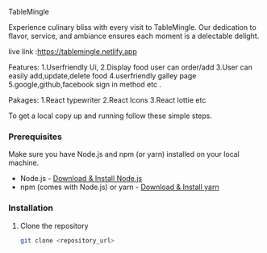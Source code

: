 TableMingle

Experience culinary bliss with every visit
to TableMingle. Our dedication to flavor, service,
and ambiance ensures each moment is a delectable delight.

live link :https://tablemingle.netlify.app

Features:
1.Userfriendly Ui,
2.Display food user can order/add
3.User can easily add,update,delete food 
4.userfriendly galley page
5.google,github,facebook sign in method
etc .

Pakages:
1.React typewriter
2.React Icons
3.React lottie
etc


To get a local copy up and running follow these simple steps.

### Prerequisites

Make sure you have Node.js and npm (or yarn) installed on your local machine.

- Node.js - [Download & Install Node.js](https://nodejs.org/)
- npm (comes with Node.js) or yarn - [Download & Install yarn](https://yarnpkg.com/)

### Installation

1. Clone the repository
   ```sh
   git clone <repository_url>
